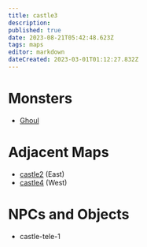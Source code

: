 ```yaml
---
title: castle3
description: 
published: true
date: 2023-08-21T05:42:48.623Z
tags: maps
editor: markdown
dateCreated: 2023-03-01T01:12:27.832Z
---
```


# Monsters
 * [Ghoul](/monsters/ghoul)

# Adjacent Maps
 * [castle2](/maps/castle2) (East)
 * [castle4](/maps/castle4) (West)

# NPCs and Objects
 * castle-tele-1
